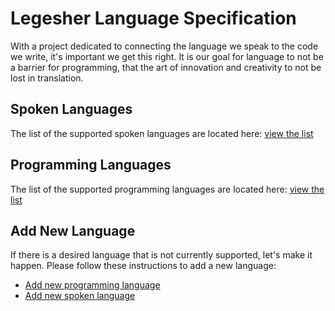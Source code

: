 # Legesher Language Specification

With a project dedicated to connecting the language we speak to the code we write, it's important we get this right. It is our goal for language to not be a barrier for programming, that the art of innovation and creativity to not be lost in translation.

## Spoken Languages

The list of the supported spoken languages are located here: [view the list](https://github.com/legesher/legesher/blob/master/lib/config/spoken-languages.yml)

## Programming Languages

The list of the supported programming languages are located here: [view the list](https://github.com/legesher/legesher/blob/master/lib/config/programming-languages.yml)

## Add New Language

If there is a desired language that is not currently supported, let's make it happen. Please follow these instructions to add a new language:
- [Add new programming language]()
- [Add new spoken language]()
